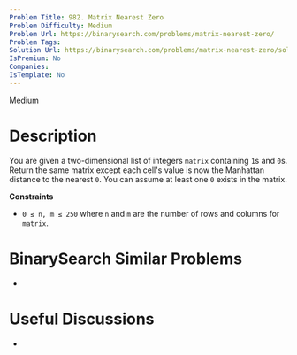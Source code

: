 ```yaml
---
Problem Title: 982. Matrix Nearest Zero
Problem Difficulty: Medium
Problem Url: https://binarysearch.com/problems/matrix-nearest-zero/
Problem Tags: 
Solution Url: https://binarysearch.com/problems/matrix-nearest-zero/solutions/
IsPremium: No
Companies: 
IsTemplate: No
---
```


<span style="color: ;">Medium</span>

# Description

You are given a two-dimensional list of integers `matrix` containing `1`s and `0`s. Return the same matrix except each cell's value is now the Manhattan distance to the nearest `0`. You can assume at least one `0` exists in the matrix.

**Constraints**
- `0 ≤ n, m ≤ 250` where `n` and `m` are the number of rows and columns for `matrix`.

# BinarySearch Similar Problems

- []()

# Useful Discussions

- []()
